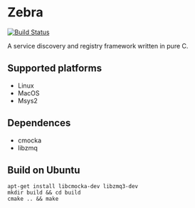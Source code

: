 # Zebra

[![Build Status](https://travis-ci.com/deerlets/zebra.svg?branch=master)](https://travis-ci.com/deerlets/zebra)

A service discovery and registry framework written in pure C.

## Supported platforms

- Linux
- MacOS
- Msys2

## Dependences

- cmocka
- libzmq

## Build on Ubuntu
```
apt-get install libcmocka-dev libzmq3-dev
mkdir build && cd build
cmake .. && make
```
